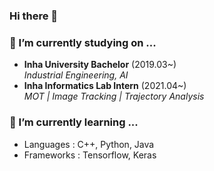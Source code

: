 ### Hi there 👋

### 🔭 I’m currently studying on ...
- **Inha University Bachelor** (2019.03~)<br>
*Industrial Engineering, AI* <br>
- **Inha Informatics Lab Intern** (2021.04~)<br>
*MOT | Image Tracking | Trajectory Analysis*<br>

### 🌱 I’m currently learning ...
- Languages : C++, Python, Java
- Frameworks : Tensorflow, Keras
<br>

<!--
[![Top Langs](https://github-readme-stats.vercel.app/api/top-langs/?username=keywoong)](https://github.com/anuraghazra/github-readme-stats)
-->




<!--
**keywoong/keywoong** is a ✨ _special_ ✨ repository because its `README.md` (this file) appears on your GitHub profile.

Here are some ideas to get you started:

- 🔭 I’m currently working on ...
- 🌱 I’m currently learning ...
- 👯 I’m looking to collaborate on ...
- 🤔 I’m looking for help with ...
- 💬 Ask me about ...
- 📫 How to reach me: ...
- 😄 Pronouns: ...
- ⚡ Fun fact: ...
-->

